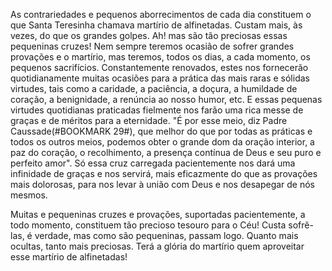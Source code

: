 As contrariedades e pequenos aborrecimentos de cada dia constituem o que Santa Teresinha chamava martírio de alfinetadas. Custam mais, às vezes, do que os grandes golpes. Ah! mas são tão preciosas essas pequeninas cruzes! Nem sempre teremos ocasião de sofrer grandes provações e o martírio, mas teremos, todos os dias, a cada momento, os pequenos sacrifícios. Constantemente renovados, estes nos fornecerão quotidianamente muitas ocasiões para a prática das mais raras e sólidas virtudes, tais como a caridade, a paciência, a doçura, a humildade de coração, a benignidade, a renúncia ao nosso humor, etc. E essas pequenas virtudes quotidianas praticadas fielmente nos farão uma rica messe de graças e de méritos para a eternidade. "É por esse meio, diz Padre Caussade(#BOOKMARK 29#), que melhor do que por todas as práticas e todos os outros meios, podemos obter o grande dom da oração interior, a paz do coração, o recolhimento, a presença contínua de Deus e seu puro e perfeito amor". Só essa cruz carregada pacientemente nos dará uma infinidade de graças e nos servirá, mais eficazmente do que as provações mais dolorosas, para nos levar à união com Deus e nos desapegar de nós mesmos.

Muitas e pequeninas cruzes e provações, suportadas pacientemente, a todo momento, constituem tão precioso tesouro para o Céu! Custa sofrê-las, é verdade, mas como são pequeninas, passam logo. Quanto mais ocultas, tanto mais preciosas. Terá a glória do martírio quem aproveitar esse martírio de alfinetadas!